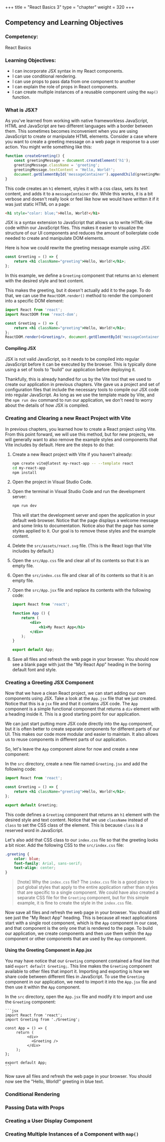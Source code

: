 +++
title = "React Basics 3"
type = "chapter"
weight = 320 
+++

## Competency and Learning Objectives

### Competency:

React Basics

### Learning Objectives:

- I can incorporate JSX syntax in my React components.
- I can use conditional rendering.
- I can use props to pass data from one component to another
- I can explain the role of props in React components.
- I can create multiple instances of a reusable component using the `map()` function.

### What is JSX?

As you've learned from working with native frameworkless JavaScript, HTML and JavaScript
are two different languages with a border between them.  This sometimes becomes inconvenient
when you are using JavaScript to create or manipulate HTML elements.  Consider a case where
you want to create a greeting message on a web page in response to a user action.  You might
write something like this:

```js
function createGreeting() {
    const greetingMessage = document.createElement('h1');
    greetingMessage.className = 'greeting';
    greetingMessage.textContent = 'Hello, World!';
    document.getElementById('messageContainer').appendChild(greetingMessage);
}
```

This code creates an `h1` element, styles it with a css class, sets its text content, and
adds it to a `messageContainer` div.  While this works, it is a bit verbose and doesn't
really look or feel like how we would have written it if it was just static HTML on a page:

```html
<h1 style="color: blue;">Hello, World!</h1>
```

JSX is a syntax extension to JavaScript that allows us to write HTML-like code within our
JavaScript files.  This makes it easier to visualize the structure of our UI components
and reduces the amount of boilerplate code needed to create and manipulate DOM elements.

Here is how we could rewrite the greeting message example using JSX:

```jsx
const Greeting = () => {
    return <h1 className="greeting">Hello, World!</h1>;
};
```

In this example, we define a `Greeting` component that returns an `h1` element with the
desired style and text content.
 
This makes the greeting, but it doesn't actually add it to the page.  To do that,
we can use the `ReactDOM.render()` method to render the component into a specific DOM element:

```jsx
import React from 'react';
import ReactDOM from 'react-dom';

const Greeting = () => {
    return <h1 className="greeting">Hello, World!</h1>;
};
ReactDOM.render(<Greeting/>, document.getElementById('messageContainer'));
```

#### Compiling JSX

JSX is not valid JavaScript, so it needs to be compiled into regular JavaScript before it can
be executed by the browser.  This is typically done using a set of tools to "build" our application
before deploying it. 

Thankfully, this is already handled for us by the Vite tool that we used to create our application
in previous chapters.  Vite gave us a project and set of configuration files that include the necessary
tools to compile our JSX code into regular JavaScript.  As long as we use the template made by
Vite, and the `npm run dev` command to run our application, we don't need to worry about the details
of how JSX is compiled.

### Creating and Clearing a new React Project with Vite

In previous chapters, you learned how to create a React project using Vite.  From this point forward,
we will use this method, but for new projects, we will generally want to also remove the example styles and
components that Vite includes by default.  Here are the steps to do that:

1. Create a new React project with Vite if you haven't already:

   ```bash
   npm create vite@latest my-react-app -- --template react
   cd my-react-app
   npm install
   ```
2. Open the project in Visual Studio Code.
3. Open the terminal in Visual Studio Code and run the development server:

   ```bash
   npm run dev
   ```
   This will start the development server and open the application in your default web browser.
   Notice that the page displays a welcome message and some links to documentation.
   Notice also that the page has some styles applied to it.
   Our goal is to remove these styles and the example content.
4. Delete the `src/assets/react.svg` file.  (This is the React logo that Vite includes by default.)
5. Open the `src/App.css` file and clear all of its contents so that it is an empty file.
6. Open the `src/index.css` file and clear all of its contents so that it is an empty file.
7. Open the `src/App.jsx` file and replace its contents with the following code:
   ```jsx
   import React from 'react';

   function App () {
       return (
           <div>
               <h1>My React App</h1>
           </div>
       );
   }

   export default App;
   ```
8. Save all files and refresh the web page in your browser.  You should now see a blank
   page with just the "My React App" heading in the boring default font and style.


### Creating a Greeting JSX Component

Now that we have a clean React project, we can start adding our own components using JSX.
Take a look at the `App.jsx` file that we just created.  Notice that this is a `jsx` file
and that it contains JSX code.  The `App` component is a simple functional component that
returns a `div` element with a heading inside it.  This is a good starting point for our
application.

We can just start putting more JSX code directly into the `App` component, but it is
often better to create separate components for different parts of our UI.  This makes
our code more modular and easier to maintain.  It also allows us to reuse components in different
parts of our application.

So, let's leave the `App` component alone for now and create a new component:

In the `src` directory, create a new file named `Greeting.jsx` and add the following code:

   ```jsx
   import React from 'react';

   const Greeting = () => {
       return <h1 className="greeting">Hello, World!</h1>;
   };

   export default Greeting;
   ```

This code defines a `Greeting` component that returns an `h1` element with the desired
style and text content.  Notice that we use `className` instead of `class` to set the CSS class
of the element.  This is because `class` is a reserved word in JavaScript.

Let's also add that CSS class to our `index.css` file so that the greeting looks a bit nicer.
Add the following CSS to the `src/index.css` file:

```css
.greeting {
    color: blue;
    font-family: Arial, sans-serif;
    text-align: center;
}
```

>[!note] Why the `index.css` file?
> The `index.css` file is a good place to put global styles that apply to the entire application
> rather than styles that are specific to a single component.  We could have also created a separate
> CSS file for the `Greeting` component, but for this simple example, it is fine to create the style
> in the `index.css` file.

Now save all files and refresh the web page in your browser.  You should still see just the
"My React App" heading.  This is because all react applications start with a single root component,
which is the `App` component in our case, and that component is the only one that is rendered
to the page.  To build our application, we create components and then use them within the
`App` component or other components that are used by the `App` component.

#### Using the Greeting Component in App.jsx

You may have notice that our `Greeting` component contained a final line that said
`export default Greeting;`.  This line makes the `Greeting` component available to other
files that import it.  Importing and exporting is how we share code between different
files in JavaScript.  To use the `Greeting` component in our application,
we need to import it into the `App.jsx` file and then use it within the `App` component.

In the `src` directory, open the `App.jsx` file and modify it to import and use the `Greeting` component:
    
    ```jsx
    import React from 'react';
    import Greeting from './Greeting';
    
    const App = () => {
         return (
              <div>
                <Greeting />
              </div>
         );
    };
    
    export default App;
    ```

Now save all files and refresh the web page in your browser.  You should now see the
"Hello, World!" greeting in blue text.

### Conditional Rendering

### Passing Data with Props

### Creating a User Display Component

### Creating Multiple Instances of a Component with `map()`


